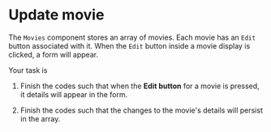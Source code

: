 # Update movie

The `Movies` component stores an array of movies. Each movie has an `Edit` button associated with it. When the `Edit` button inside a movie display is clicked, a form will appear.

Your task is

1. Finish the codes such that when the __Edit button__ for a movie is pressed, it details will appear in the form.

2. Finish the codes such that the changes to the movie's details will persist in the array.